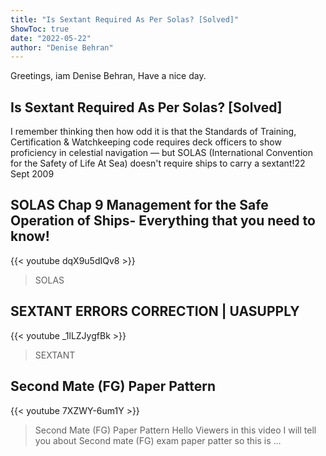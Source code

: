 ```yaml
---
title: "Is Sextant Required As Per Solas? [Solved]"
ShowToc: true 
date: "2022-05-22"
author: "Denise Behran" 
---
```


Greetings, iam Denise Behran, Have a nice day.
## Is Sextant Required As Per Solas? [Solved]
I remember thinking then how odd it is that the Standards of Training, Certification & Watchkeeping code requires deck officers to show proficiency in celestial navigation — but SOLAS (International Convention for the Safety of Life At Sea) doesn't require ships to carry a sextant!22 Sept 2009

## SOLAS Chap 9 Management for the Safe Operation of Ships- Everything that you need to know!
{{< youtube dqX9u5dIQv8 >}}
>SOLAS

## SEXTANT ERRORS CORRECTION | UASUPPLY
{{< youtube _1lLZJygfBk >}}
>SEXTANT

## Second Mate (FG) Paper Pattern
{{< youtube 7XZWY-6um1Y >}}
>Second Mate (FG) Paper Pattern Hello Viewers in this video I will tell you about Second mate (FG) exam paper patter so this is ...


